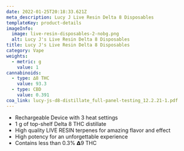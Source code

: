 ```yaml
---
date: 2022-01-25T20:18:33.621Z
meta_description: Lucy J Live Resin Delta 8 Disposables
templateKey: product-details
imageInfo:
  image: live-resin-disposables-2-nobg.png
  alt: Lucy J's Live Resin Delta 8 Disposables
title: Lucy J's Live Resin Delta 8 Disposables
category: Vape
weights:
  - metric: g
    value: 1
cannabinoids:
  - type: ∆8 THC
    value: 93.3
  - type: CBD
    value: 0.391
coa_link: lucy-js-d8-distillate_full-panel-testing_12.2.21-1.pdf
---
```

* Rechargeable Device with 3 heat settings
* 1 g of top-shelf Delta 8 THC distillate
* High quality LIVE RESIN terpenes for amazing flavor and effect
* High potency for an unforgettable experience
* Contains less than 0.3% 𝝙9 THC